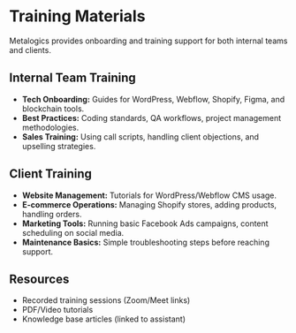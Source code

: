 # Training Materials

Metalogics provides onboarding and training support for both internal teams and clients.

## Internal Team Training
- **Tech Onboarding:** Guides for WordPress, Webflow, Shopify, Figma, and blockchain tools.
- **Best Practices:** Coding standards, QA workflows, project management methodologies.
- **Sales Training:** Using call scripts, handling client objections, and upselling strategies.

## Client Training
- **Website Management:** Tutorials for WordPress/Webflow CMS usage.
- **E-commerce Operations:** Managing Shopify stores, adding products, handling orders.
- **Marketing Tools:** Running basic Facebook Ads campaigns, content scheduling on social media.
- **Maintenance Basics:** Simple troubleshooting steps before reaching support.

## Resources
- Recorded training sessions (Zoom/Meet links)
- PDF/Video tutorials
- Knowledge base articles (linked to assistant)

